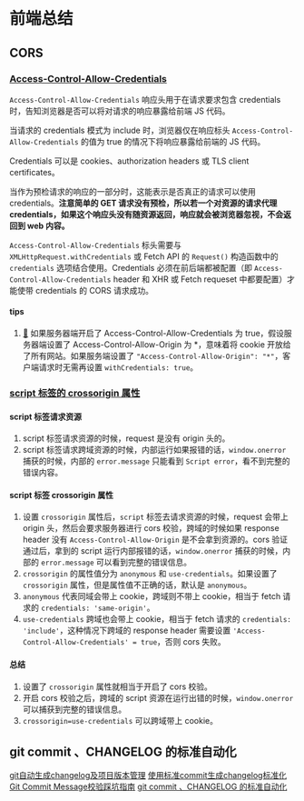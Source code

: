 # 前端总结

## CORS

### [Access-Control-Allow-Credentials](https://developer.mozilla.org/zh-CN/docs/Web/HTTP/Headers/Access-Control-Allow-Credentials)

`Access-Control-Allow-Credentials` 响应头用于在请求要求包含 credentials 时，告知浏览器是否可以将对请求的响应暴露给前端 JS 代码。

当请求的 credentials 模式为 include 时，浏览器仅在响应标头 `Access-Control-Allow-Credentials` 的值为 true 的情况下将响应暴露给前端的 JS 代码。

Credentials 可以是 cookies、authorization headers 或 TLS client certificates。

当作为预检请求的响应的一部分时，这能表示是否真正的请求可以使用 credentials。**注意简单的 GET 请求没有预检，所以若一个对资源的请求代理 credentials，如果这个响应头没有随资源返回，响应就会被浏览器忽视，不会返回到 web 内容。**

`Access-Control-Allow-Credentials` 标头需要与 `XMLHttpRequest.withCredentials` 或 Fetch API 的 `Request()` 构造函数中的 `credentials` 选项结合使用。Credentials 必须在前后端都被配置（即 `Access-Control-Allow-Credentials` header 和 XHR 或 Fetch requeset 中都要配置）才能使带 credentials 的 CORS 请求成功。

#### tips

1. [🔗](https://maomao.ink/index.php/IT/1587.html) 如果服务器端开启了 Access-Control-Allow-Credentials 为 true，假设服务器端设置了 Access-Control-Allow-Origin 为 *，意味着将 cookie 开放给了所有网站。如果服务端设置了 `"Access-Control-Allow-Origin": "*"`，客户端请求时无需再设置 `withCredentials: true`。

### [script 标签的 crossorigin 属性](https://juejin.cn/post/6969825311361859598)

#### script 标签请求资源

1. script 标签请求资源的时候，request 是没有 origin 头的。
2. script 标签请求跨域资源的时候，内部运行如果报错的话，`window.onerror` 捕获的时候，内部的 `error.message` 只能看到 `Script error`，看不到完整的错误内容。

#### script 标签 crossorigin 属性

1. 设置 `crossorigin` 属性后，`script` 标签去请求资源的时候，request 会带上 origin 头，然后会要求服务器进行 cors 校验，跨域的时候如果 response header 没有 `Access-Control-Allow-Origin` 是不会拿到资源的。cors 验证通过后，拿到的 script 运行内部报错的话，`window.onerror` 捕获的时候，内部的 `error.message` 可以看到完整的错误信息。
2. `crossorigin` 的属性值分为 `anonymous` 和 `use-credentials`。如果设置了 `crossorigin` 属性，但是属性值不正确的话，默认是 `anonymous`。
3. `anonymous` 代表同域会带上 cookie，跨域则不带上 cookie，相当于 fetch 请求的 `credentials: 'same-origin'`。
4. `use-credentials` 跨域也会带上 cookie，相当于 fetch 请求的 `credentials: 'include'`，这种情况下跨域的 response header 需要设置 `'Access-Control-Allow-Credentials' = true`，否则 cors 失败。

#### 总结

1. 设置了 `crossorigin` 属性就相当于开启了 cors 校验。
2. 开启 cors 校验之后，跨域的 script 资源在运行出错的时候，`window.onerror` 可以捕获到完整的错误信息。
3. `crossorigin=use-credentials` 可以跨域带上 cookie。

## git commit 、CHANGELOG 的标准自动化

[git自动生成changelog及项目版本管理](https://juejin.cn/post/6844904147892830221)
[使用标准commit生成changelog标准化](https://www.jianshu.com/p/8564d1281366)
[Git Commit Message校验踩坑指南](https://zhuanlan.zhihu.com/p/391709116)
[git commit 、CHANGELOG 的标准自动化](https://zhuanlan.zhihu.com/p/51894196)

